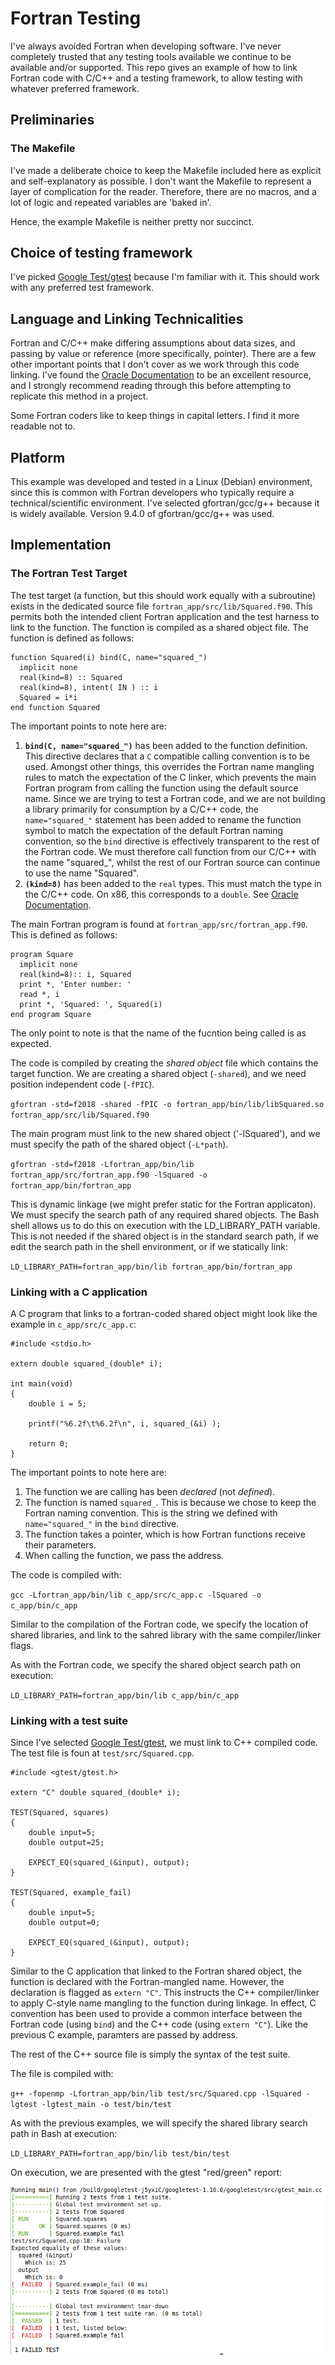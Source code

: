 
# Fortran Testing

I've always avoided Fortran when developing software. I've never completely trusted that any testing tools available we continue to be available and/or supported. This repo gives an example of how to link Fortran code with C/C++ and a testing framework, to allow testing with whatever preferred framework.

## Preliminaries

### The Makefile

I've made a deliberate choice to keep the Makefile included here as explicit and self-explanatory as possible. I don't want the Makefile to represent a layer of complication for the reader. Therefore, there are no macros, and a lot of logic and repeated variables are 'baked in'.

Hence, the example Makefile is neither pretty nor succinct.

## Choice of testing framework

I've picked [Google Test/gtest](https://github.com/google/googletest/) because I'm familiar with it. This should work with any preferred test framework.

## Language and Linking Technicalities

Fortran and C/C++ make differing assumptions about data sizes, and passing by value or reference (more specifically, pointer). There are a few other important points that I don't cover as we work through this code linking. I've found the [Oracle Documentation](https://docs.oracle.com/cd/E19422-01/819-3685/11_cfort.html) to be an excellent resource, and I strongly recommend reading through this before attempting to replicate this method in a project.

Some Fortran coders like to keep things in capital letters. I find it more readable not to.

## Platform

This example was developed and tested in a Linux (Debian) environment, since this is common with Fortran developers who typically require a technical/scientific environment. I've selected gfortran/gcc/g++ because it is widely available. Version 9.4.0 of gfortran/gcc/g++ was used.

## Implementation

### The Fortran Test Target

The test target (a function, but this should work equally with a subroutine) exists in the dedicated source file `fortran_app/src/lib/Squared.f90`. This permits both the intended client Fortran application and the test harness to link to the function. The function is compiled as a shared object file. The function is defined as follows:

```
function Squared(i) bind(C, name="squared_")
  implicit none
  real(kind=8) :: Squared
  real(kind=8), intent( IN ) :: i
  Squared = i*i
end function Squared
```

The important points to note here are:

1. **`bind(C, name="squared_")`** has been added to the function definition. This directive declares that a `C` compatible calling convention is to be used. Amongst other things, this overrides the Fortran name mangling rules to match the expectation of the C linker, which prevents the main Fortran program from calling the function using the default source name. Since we are trying to test a Fortran code, and we are not building a library primarily for consumption by a C/C++ code, the `name="squared_"` statement has been added to rename the function symbol to match the expectation of the default Fortran naming convention, so the `bind` directive is effectively transparent to the rest of the Fortran code. We must therefore call function from our C/C++ with the name "squared_", whilst the rest of our Fortran source can continue to use the name "Squared".
2. **`(kind=8)`** has been added to the `real` types. This must match the type in the C/C++ code. On x86, this corresponds to a `double`. See [Oracle Documentation](https://docs.oracle.com/cd/E19422-01/819-3685/11_cfort.html).

The main Fortran program is found at `fortran_app/src/fortran_app.f90`. This is defined as follows:

```
program Square
  implicit none
  real(kind=8):: i, Squared
  print *, 'Enter number: '
  read *, i
  print *, 'Squared: ', Squared(i)
end program Square
```

The only point to note is that the name of the fucntion being called is as expected.

The code is compiled by creating the *shared object* file which contains the target function. We are creating a shared object (`-shared`), and we need position independent code (`-fPIC`).

`gfortran -std=f2018 -shared -fPIC -o fortran_app/bin/lib/libSquared.so fortran_app/src/lib/Squared.f90`

The main program must link to the new shared object ('-lSquared'), and we must specify the path of the shared object (`-L*path`).

`gfortran -std=f2018 -Lfortran_app/bin/lib fortran_app/src/fortran_app.f90 -lSquared -o fortran_app/bin/fortran_app`

This is dynamic linkage (we might prefer static for the Fortran applicaton). We must specify the search path of any required shared objects. The Bash shell allows us to do this on execution with the LD_LIBRARY_PATH variable. This is not needed if the shared object is in the standard search path, if we edit the search path in the shell environment, or if we statically link:

`LD_LIBRARY_PATH=fortran_app/bin/lib fortran_app/bin/fortran_app`

### Linking with a C application

A C program that links to a fortran-coded shared object might look like the example in `c_app/src/c_app.c`:

```
#include <stdio.h>

extern double squared_(double* i);

int main(void)
{
	double i = 5;
	
	printf("%6.2f\t%6.2f\n", i, squared_(&i) );
	
	return 0;
}
```

The important points to note here are:

1. The function we are calling has been *declared* (not *defined*).
2. The function is named `squared_`. This is because we chose to keep the Fortran naming convention. This is the string we defined with `name="squared_"` in the `bind` directive.
3. The function takes a pointer, which is how Fortran functions receive their parameters.
4. When calling the function, we pass the address.

The code is compiled with:

`gcc -Lfortran_app/bin/lib c_app/src/c_app.c -lSquared -o c_app/bin/c_app`

Similar to the compilation of the Fortran code, we specify the location of shared libraries, and link to the sahred library with the same compiler/linker flags.

As with the Fortran code, we specify the shared object search path on execution:

`LD_LIBRARY_PATH=fortran_app/bin/lib c_app/bin/c_app`

### Linking with a test suite

Since I've selected [Google Test/gtest](https://github.com/google/googletest/), we must link to C++ compiled code. The test file is foun at `test/src/Squared.cpp`.

```
#include <gtest/gtest.h>

extern "C" double squared_(double* i);

TEST(Squared, squares)
{
	double input=5;
	double output=25;
	
	EXPECT_EQ(squared_(&input), output);
}

TEST(Squared, example_fail)
{
	double input=5;
	double output=0;
	
	EXPECT_EQ(squared_(&input), output);
}
```

Similar to the C application that linked to the Fortran shared object, the function is declared with the Fortran-mangled name. However, the declaration is flagged as `extern "C"`. This instructs the C++ compiler/linker to apply C-style name mangling to the function during linkage. In effect, C convention has been used to provide a common interface between the Fortran code (using `bind`) and the C++ code (using `extern "C"`). Like the previous C example, paramters are passed by address.

The rest of the C++ source file is simply the syntax of the test suite.

The file is compiled with:

`g++ -fopenmp -Lfortran_app/bin/lib test/src/Squared.cpp -lSquared -lgtest -lgtest_main -o test/bin/test`

As with the previous examples, we will specify the shared library search path in Bash at execution:

`LD_LIBRARY_PATH=fortran_app/bin/lib test/bin/test`

On execution, we are presented with the gtest "red/green" report:

![red-green test report](red-green.png)